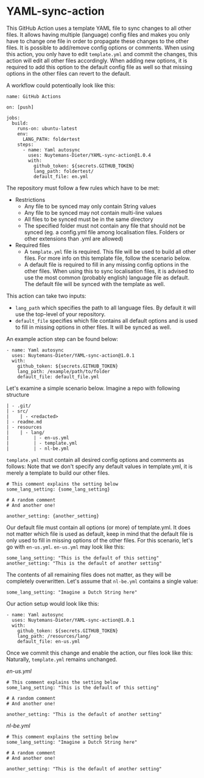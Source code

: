 # YAML-sync-action
This GitHub Action uses a template YAML file to sync changes to all other files.
It allows having multiple (language) config files and makes you only have to change one file in order to propagate these changes to the other files.
It is possible to add/remove config options or comments. When using this action, you only have to edit `template.yml` and commit the changes, this action will edit all other files accordingly. When adding new options, it is required to add this option to the default config file as well so that missing options in the other files can revert to the default. 

A workflow could potentioally look like this:
````
name: GitHub Actions

on: [push]

jobs:
  build:
    runs-on: ubuntu-latest
    env:
      LANG_PATH: foldertest
    steps:
      - name: Yaml autosync
        uses: Nuytemans-Dieter/YAML-sync-action@1.0.4
        with:
          github_token: ${secrets.GITHUB_TOKEN}
          lang_path: foldertest/
          default_file: en.yml
````

The repository must follow a few rules which have to be met:
- Restrictions
  - Any file to be synced may only contain String values
  - Any file to be synced may not contain multi-line values
  - All files to be synced must be in the same directory
  - The specified folder must not contain any file that should not be synced (eg. a config.yml file among localisation files. Folders or other extensions than .yml are allowed)
- Required files
  - A `template.yml` file is required. This file will be used to build all other files. For more info on this template file, follow the scenario below.
  - A default file is required to fill in any missing config options in the other files. When using this to sync localisation files, it is advised to use the most common (probably english) language file as default. The default file will be synced with the template as well. 

This action can take two inputs:
- `lang_path` which specifies the path to all language files. By default it will use the top-level of your repository.
- `default_file` specifies which file contains all default options and is used to fill in missing options in other files. It will be synced as well.

An example action step can be found below:
````
- name: Yaml autosync
  uses: Nuytemans-Dieter/YAML-sync-action@1.0.1
  with:
    github_token: ${secrets.GITHUB_TOKEN}
    lang_path: /example/path/to/folder
    default_file: default_file.yml
````

Let's examine a simple scenario below. Imagine a repo with following structure
````
| - .git/
| - src/
|    | - <redacted>
| - readme.md
| - resources
|    | - lang/
|         | - en-us.yml
|         | - template.yml
|         | - nl-be.yml
````

`template.yml` must contain all desired config options and comments as follows:
Note that we don't specify any default values in template.yml, it is merely a template to build our other files.
````
# This comment explains the setting below
some_lang_setting: {some_lang_setting}

# A random comment
# And another one!

another_setting: {another_setting}
````

Our default file must contain all options (or more) of template.yml. It does not matter which file is used as default, keep in mind that the default file is only used to fill in missing options of the other files. For this scenario, let's go with `en-us.yml`.
`en-us.yml` may look like this:
````
some_lang_setting: "This is the default of this setting"
another_setting: "This is the default of another setting"
````

The contents of all remaining files does not matter, as they will be completely overwritten. Let's assume that `nl-be.yml` contains a single value:
````
some_lang_setting: "Imagine a Dutch String here"
````

Our action setup would look like this:
````
- name: Yaml autosync
  uses: Nuytemans-Dieter/YAML-sync-action@1.0.1
  with:
    github_token: ${secrets.GITHUB_TOKEN}
    lang_path: /resources/lang/
    default_file: en-us.yml
````

Once we commit this change and enable the action, our files look like this:
Naturally, `template.yml` remains unchanged.

*en-us.yml*
````
# This comment explains the setting below
some_lang_setting: "This is the default of this setting"

# A random comment
# And another one!

another_setting: "This is the default of another setting"
````
*nl-be.yml*
````
# This comment explains the setting below
some_lang_setting: "Imagine a Dutch String here"

# A random comment
# And another one!

another_setting: "This is the default of another setting"
````
